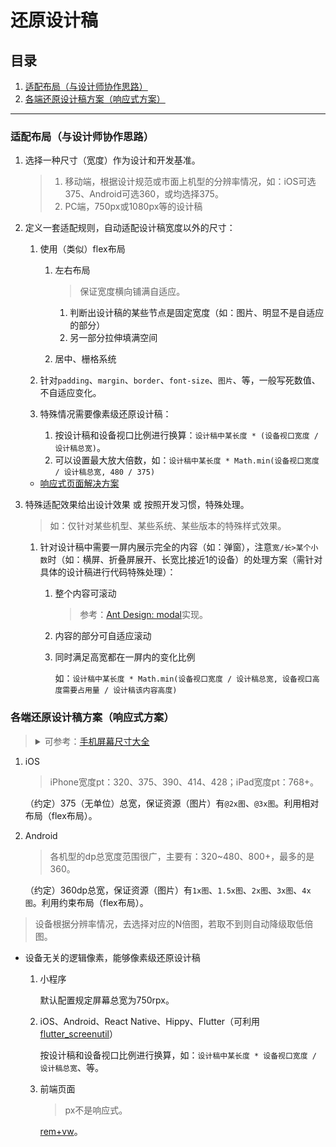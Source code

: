 # 还原设计稿

## 目录
1. [适配布局（与设计师协作思路）](#适配布局与设计师协作思路)
1. [各端还原设计稿方案（响应式方案）](#各端还原设计稿方案响应式方案)

---
### 适配布局（与设计师协作思路）
1. 选择一种尺寸（宽度）作为设计和开发基准。

    >1. 移动端，根据设计规范或市面上机型的分辨率情况，如：iOS可选375、Android可选360，或均选择375。
    >2. PC端，750px或1080px等的设计稿
2. 定义一套适配规则，自动适配设计稿宽度以外的尺寸：

    1. 使用（类似）flex布局

        1. 左右布局

            >保证宽度横向铺满自适应。

            1. 判断出设计稿的某些节点是固定宽度（如：图片、明显不是自适应的部分）
            2. 另一部分拉伸填满空间
        2. 居中、栅格系统
    2. 针对`padding`、`margin`、`border`、`font-size`、`图片`、等，一般写死数值、不自适应变化。
    3. 特殊情况需要像素级还原设计稿：

        1. 按设计稿和设备视口比例进行换算：`设计稿中某长度 * (设备视口宽度 / 设计稿总宽)`。
        2. 可以设置最大放大倍数，如：`设计稿中某长度 * Math.min(设备视口宽度 / 设计稿总宽, 480 / 375)`

    - [响应式页面解决方案](https://github.com/realgeoffrey/knowledge/blob/master/网站前端/HTML+CSS学习笔记/响应式相关.md#响应式页面解决方案)
3. 特殊适配效果给出设计效果 或 按照开发习惯，特殊处理。

    >如：仅针对某些机型、某些系统、某些版本的特殊样式效果。

    1. 针对设计稿中需要一屏内展示完全的内容（如：弹窗），注意`宽/长>某个小数`时（如：横屏、折叠屏展开、长宽比接近1的设备）的处理方案（需针对具体的设计稿进行代码特殊处理）：

        1. 整个内容可滚动

            >参考：[Ant Design: modal](https://ant.design/components/modal-cn)实现。
        2. 内容的部分可自适应滚动
        3. 同时满足高宽都在一屏内的变化比例

            如：`设计稿中某长度 * Math.min(设备视口宽度 / 设计稿总宽, 设备视口高度需要占用量 / 设计稿该内容高度)`

### 各端还原设计稿方案（响应式方案）
><details>
><summary>可参考：<a href="https://www.strerr.com/screen.html">手机屏幕尺寸大全</a></summary>
>
>1. iOS屏幕宽度pt：
>
>    1. 320：iPhone SE(1st)
>    2. 375：iPhone 11 Pro（iPhone 12/13 Mini的渲染像素的逻辑像素的宽度也是375）
>    3. 390：iPhone 13 Pro
>    4. 393：iPhone 14 Pro
>    5. 414：iPhone 11 Pro Max
>    6. 428：iPhone 13 Pro Max
>    7. 430：iPhone 14 Pro Max
>2. Android屏幕宽度dp：
>
>    320、360、392、411、480，还可以在开发者设置里指定屏幕宽度。
></details>

1. iOS

    >iPhone宽度pt：320、375、390、414、428；iPad宽度pt：768+。

    （约定）375（无单位）总宽，保证资源（图片）有`@2x图`、`@3x图`。利用相对布局（flex布局）。
2. Android

    >各机型的dp总宽度范围很广，主要有：320~480、800+，最多的是360。

    （约定）360dp总宽，保证资源（图片）有`1x图`、`1.5x图`、`2x图`、`3x图`、`4x图`。利用约束布局（flex布局）。

>设备根据分辨率情况，去选择对应的N倍图，若取不到则自动降级取低倍图。

- 设备无关的逻辑像素，能够像素级还原设计稿

    1. 小程序

        默认配置规定屏幕总宽为750rpx。
    2. iOS、Android、React Native、Hippy、Flutter（可利用[flutter_screenutil](https://github.com/OpenFlutter/flutter_screenutil)）

        按设计稿和设备视口比例进行换算，如：`设计稿中某长度 * 设备视口宽度 / 设计稿总宽`、等。
    3. 前端页面

        >px不是响应式。

        [rem+vw](https://github.com/realgeoffrey/knowledge/blob/master/网站前端/HTML+CSS学习笔记/响应式相关.md#响应式页面解决方案)。
